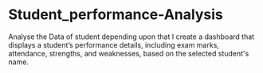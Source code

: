 # Student_performance-Analysis
Analyse the Data of student depending upon that I create a dashboard that displays a student’s performance details, including exam marks, attendance, strengths, and weaknesses, based on the selected student's name.
